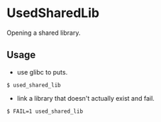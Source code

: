 # UsedSharedLib

Opening a shared library.

## Usage

- use glibc to puts.

`$ used_shared_lib`

- link a library that doesn't actually exist and fail.

`$ FAIL=1 used_shared_lib`
